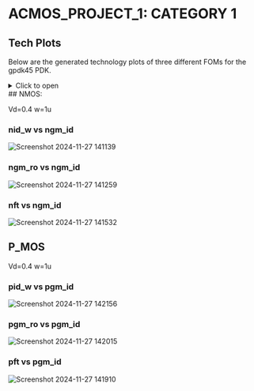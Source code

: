 # ACMOS_PROJECT_1: CATEGORY 1

## Tech Plots
Below are the generated technology plots of three different FOMs for the gpdk45 PDK.
<details>
  <summary>Click to open</summary>

</details>
## NMOS:

Vd=0.4
w=1u

### nid_w vs ngm_id
![Screenshot 2024-11-27 141139](https://github.com/user-attachments/assets/b0f9617d-dad4-40ef-980a-df6a058986fc)

### ngm_ro vs ngm_id
![Screenshot 2024-11-27 141259](https://github.com/user-attachments/assets/c12da67d-380f-4620-9f9d-82fab2b13c47)

### nft vs ngm_id
![Screenshot 2024-11-27 141532](https://github.com/user-attachments/assets/bec5ba6d-7655-4221-8ae6-64714ba2428c)

## P_MOS

Vd=0.4
w=1u

### pid_w vs pgm_id
![Screenshot 2024-11-27 142156](https://github.com/user-attachments/assets/40edf6c1-93ee-4d12-b745-d95dba41dc5e)

### pgm_ro vs pgm_id
![Screenshot 2024-11-27 142015](https://github.com/user-attachments/assets/bf082d5f-c98f-4ad7-9fee-77b99303951a)

### pft vs pgm_id
![Screenshot 2024-11-27 141910](https://github.com/user-attachments/assets/9e66a633-0d29-4be2-9b45-6cf8d0e947de)
